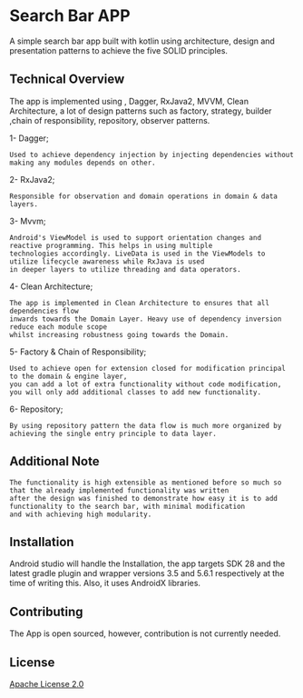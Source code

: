 # Search Bar APP

A simple search bar app built with kotlin using architecture, design and presentation patterns to achieve the five SOLID principles.

## Technical Overview

The app is implemented using , Dagger, RxJava2, MVVM, Clean Architecture, a lot of design patterns such as factory, strategy, builder ,chain of responsibility, repository, observer patterns.


1- Dagger;

	Used to achieve dependency injection by injecting dependencies without making any modules depends on other.

2- RxJava2;

	Responsible for observation and domain operations in domain & data layers.

3- Mvvm;

	Android's ViewModel is used to support orientation changes and reactive programming. This helps in using multiple
	technologies accordingly. LiveData is used in the ViewModels to utilize lifecycle awareness while RxJava is used
	in deeper layers to utilize threading and data operators.

4- Clean Architecture;

	The app is implemented in Clean Architecture to ensures that all dependencies flow 
	inwards towards the Domain Layer. Heavy use of dependency inversion reduce each module scope
	whilst increasing robustness going towards the Domain.

5- Factory & Chain of Responsibility;

    Used to achieve open for extension closed for modification principal to the domain & engine layer,
	you can add a lot of extra functionality without code modification, 
	you will only add additional classes to add new functionality.

6- Repository;

    By using repository pattern the data flow is much more organized by achieving the single entry principle to data layer.

## Additional Note
	
	The functionality is high extensible as mentioned before so much so that the already implemented functionality was written
	after the design was finished to demonstrate how easy it is to add functionality to the search bar, with minimal modification
	and with achieving high modularity.
	
## Installation

Android studio will handle the Installation, the app targets SDK 28 and the latest gradle plugin and wrapper versions
3.5 and 5.6.1 respectively at the time of writing this. Also, it uses AndroidX libraries.
	
## Contributing

The App is open sourced, however, contribution is not currently needed.
	
## License

[Apache License 2.0](https://choosealicense.com/licenses/apache-2.0/)




